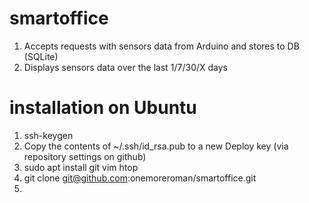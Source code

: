# smartoffice
1. Accepts requests with sensors data from Arduino and stores to DB (SQLite)
2. Displays sensors data over the last 1/7/30/X days
 
# installation on Ubuntu
1. ssh-keygen 
2. Copy the contents of ~/.ssh/id_rsa.pub to a new Deploy key (via repository settings on github)
3. sudo apt install git vim htop
4. git clone git@github.com:onemoreroman/smartoffice.git
5. 
